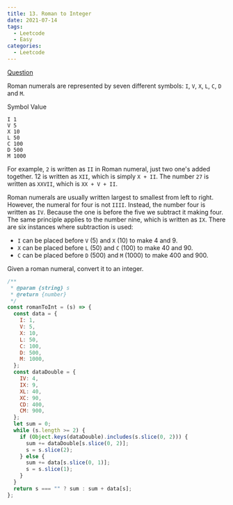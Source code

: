 ```yaml
---
title: 13. Roman to Integer
date: 2021-07-14
tags:
  - Leetcode
  - Easy
categories:
  - Leetcode
---
```


[Question](https://leetcode.com/problems/roman-to-integer/)

Roman numerals are represented by seven different symbols: `I`, `V`, `X`, `L`, `C`, `D` and `M`.

Symbol Value

```
I 1
V 5
X 10
L 50
C 100
D 500
M 1000
```

For example, `2` is written as `II` in Roman numeral, just two one's added together. 12 is written as `XII`, which is simply `X + II`. The number `27` is written as `XXVII`, which is `XX + V + II`.

Roman numerals are usually written largest to smallest from left to right. However, the numeral for four is not `IIII`. Instead, the number four is written as `IV`. Because the one is before the five we subtract it making four. The same principle applies to the number nine, which is written as `IX`. There are six instances where subtraction is used:

- `I` can be placed before `V` (5) and `X` (10) to make 4 and 9.
- `X` can be placed before `L` (50) and `C` (100) to make 40 and 90.
- `C` can be placed before `D` (500) and `M` (1000) to make 400 and 900.

Given a roman numeral, convert it to an integer.

```js
/**
 * @param {string} s
 * @return {number}
 */
const romanToInt = (s) => {
  const data = {
    I: 1,
    V: 5,
    X: 10,
    L: 50,
    C: 100,
    D: 500,
    M: 1000,
  };
  const dataDouble = {
    IV: 4,
    IX: 9,
    XL: 40,
    XC: 90,
    CD: 400,
    CM: 900,
  };
  let sum = 0;
  while (s.length >= 2) {
    if (Object.keys(dataDouble).includes(s.slice(0, 2))) {
      sum += dataDouble[s.slice(0, 2)];
      s = s.slice(2);
    } else {
      sum += data[s.slice(0, 1)];
      s = s.slice(1);
    }
  }
  return s === "" ? sum : sum + data[s];
};
```
